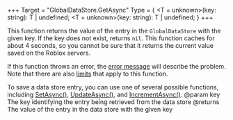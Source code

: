 +++
Target = "GlobalDataStore.GetAsync"
Type = { <T = unknown>(key: string): T | undefined; <T = unknown>(key: string): T | undefined; }
+++

This function returns the value of the entry in the `GlobalDataStore` with the given key. If the key does not exist, returns `nil`. This function caches for about 4 seconds, so you cannot be sure that it returns the current value saved on the Roblox servers.If this function throws an error, the [error message](https://developer.roblox.com/search#stq=Datastore%20Errors) will describe the problem. Note that there are also [limits](https://developer.roblox.com/search#stq=Datastore%20Errors) that apply to this function.To save a data store entry, you can use one of several possible functions, including [SetAsync()](https://developer.roblox.com/api-reference/function/GlobalDataStore/SetAsync), [UpdateAsync()](https://developer.roblox.com/api-reference/function/GlobalDataStore/UpdateAsync), and [IncrementAsync()](https://developer.roblox.com/api-reference/function/GlobalDataStore/IncrementAsync).@param key The key identifying the entry being retrieved from the data store@returns The value of the entry in the data store with the given key